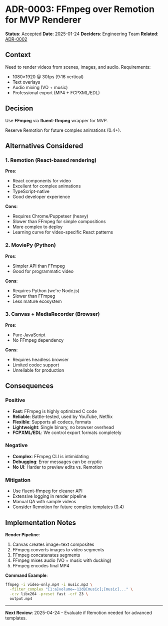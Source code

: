 # ADR-0003: FFmpeg over Remotion for MVP Renderer

**Status**: Accepted
**Date**: 2025-01-24
**Deciders**: Engineering Team
**Related**: [ADR-0002](./ADR-0002-queue-and-workers-bullmq.md)

## Context

Need to render videos from scenes, images, and audio. Requirements:
- 1080×1920 @ 30fps (9:16 vertical)
- Text overlays
- Audio mixing (VO + music)
- Professional export (MP4 + FCPXML/EDL)

## Decision

Use **FFmpeg** via **fluent-ffmpeg** wrapper for MVP.

Reserve Remotion for future complex animations (0.4+).

## Alternatives Considered

### 1. Remotion (React-based rendering)

**Pros**:
- React components for video
- Excellent for complex animations
- TypeScript-native
- Good developer experience

**Cons**:
- Requires Chrome/Puppeteer (heavy)
- Slower than FFmpeg for simple compositions
- More complex to deploy
- Learning curve for video-specific React patterns

### 2. MoviePy (Python)

**Pros**:
- Simpler API than FFmpeg
- Good for programmatic video

**Cons**:
- Requires Python (we're Node.js)
- Slower than FFmpeg
- Less mature ecosystem

### 3. Canvas + MediaRecorder (Browser)

**Pros**:
- Pure JavaScript
- No FFmpeg dependency

**Cons**:
- Requires headless browser
- Limited codec support
- Unreliable for production

## Consequences

### Positive

- **Fast**: FFmpeg is highly optimized C code
- **Reliable**: Battle-tested, used by YouTube, Netflix
- **Flexible**: Supports all codecs, formats
- **Lightweight**: Single binary, no browser overhead
- **FCPXML/EDL**: We control export formats completely

### Negative

- **Complex**: FFmpeg CLI is intimidating
- **Debugging**: Error messages can be cryptic
- **No UI**: Harder to preview edits vs. Remotion

### Mitigation

- Use fluent-ffmpeg for cleaner API
- Extensive logging in render pipeline
- Manual QA with sample videos
- Consider Remotion for future complex templates (0.4)

## Implementation Notes

**Render Pipeline**:
1. Canvas creates image+text composites
2. FFmpeg converts images to video segments
3. FFmpeg concatenates segments
4. FFmpeg mixes audio (VO + music with ducking)
5. FFmpeg encodes final MP4

**Command Example**:
```bash
ffmpeg -i video-only.mp4 -i music.mp3 \
  -filter_complex "[1:a]volume=-12dB[music];[music]..." \
  -c:v libx264 -preset fast -crf 23 \
  output.mp4
```

---

**Next Review**: 2025-04-24 - Evaluate if Remotion needed for advanced templates.
